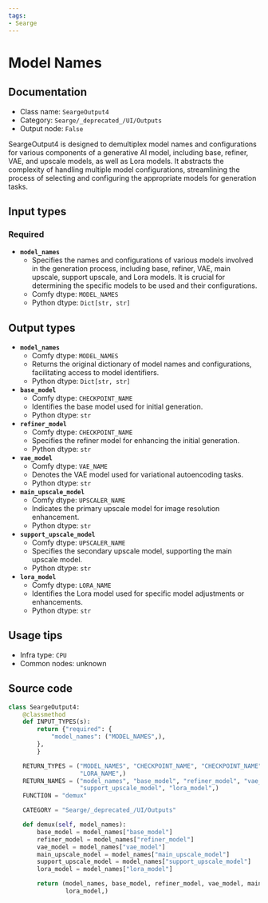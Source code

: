 ```yaml
---
tags:
- Searge
---
```


# Model Names
## Documentation
- Class name: `SeargeOutput4`
- Category: `Searge/_deprecated_/UI/Outputs`
- Output node: `False`

SeargeOutput4 is designed to demultiplex model names and configurations for various components of a generative AI model, including base, refiner, VAE, and upscale models, as well as Lora models. It abstracts the complexity of handling multiple model configurations, streamlining the process of selecting and configuring the appropriate models for generation tasks.
## Input types
### Required
- **`model_names`**
    - Specifies the names and configurations of various models involved in the generation process, including base, refiner, VAE, main upscale, support upscale, and Lora models. It is crucial for determining the specific models to be used and their configurations.
    - Comfy dtype: `MODEL_NAMES`
    - Python dtype: `Dict[str, str]`
## Output types
- **`model_names`**
    - Comfy dtype: `MODEL_NAMES`
    - Returns the original dictionary of model names and configurations, facilitating access to model identifiers.
    - Python dtype: `Dict[str, str]`
- **`base_model`**
    - Comfy dtype: `CHECKPOINT_NAME`
    - Identifies the base model used for initial generation.
    - Python dtype: `str`
- **`refiner_model`**
    - Comfy dtype: `CHECKPOINT_NAME`
    - Specifies the refiner model for enhancing the initial generation.
    - Python dtype: `str`
- **`vae_model`**
    - Comfy dtype: `VAE_NAME`
    - Denotes the VAE model used for variational autoencoding tasks.
    - Python dtype: `str`
- **`main_upscale_model`**
    - Comfy dtype: `UPSCALER_NAME`
    - Indicates the primary upscale model for image resolution enhancement.
    - Python dtype: `str`
- **`support_upscale_model`**
    - Comfy dtype: `UPSCALER_NAME`
    - Specifies the secondary upscale model, supporting the main upscale model.
    - Python dtype: `str`
- **`lora_model`**
    - Comfy dtype: `LORA_NAME`
    - Identifies the Lora model used for specific model adjustments or enhancements.
    - Python dtype: `str`
## Usage tips
- Infra type: `CPU`
- Common nodes: unknown


## Source code
```python
class SeargeOutput4:
    @classmethod
    def INPUT_TYPES(s):
        return {"required": {
            "model_names": ("MODEL_NAMES",),
        },
        }

    RETURN_TYPES = ("MODEL_NAMES", "CHECKPOINT_NAME", "CHECKPOINT_NAME", "VAE_NAME", "UPSCALER_NAME", "UPSCALER_NAME",
                    "LORA_NAME",)
    RETURN_NAMES = ("model_names", "base_model", "refiner_model", "vae_model", "main_upscale_model",
                    "support_upscale_model", "lora_model",)
    FUNCTION = "demux"

    CATEGORY = "Searge/_deprecated_/UI/Outputs"

    def demux(self, model_names):
        base_model = model_names["base_model"]
        refiner_model = model_names["refiner_model"]
        vae_model = model_names["vae_model"]
        main_upscale_model = model_names["main_upscale_model"]
        support_upscale_model = model_names["support_upscale_model"]
        lora_model = model_names["lora_model"]

        return (model_names, base_model, refiner_model, vae_model, main_upscale_model, support_upscale_model,
                lora_model,)

```
